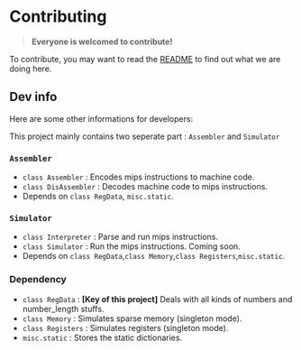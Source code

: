 # Contributing

> **Everyone is welcomed to contribute!**

To contribute, you may want to read the [README](./README.md) to find out what we are doing here.

## Dev info
Here are some other informations for developers:

This project mainly contains two seperate part : `Assembler` and `Simulator`

### `Assembler`
 - `class Assembler` : Encodes mips instructions to machine code.
 - `class DisAssembler` : Decodes machine code to mips instructions.
 - Depends on `class RegData`, `misc.static`.

### `Simulator`
 - `class Interpreter` : Parse and run mips instructions.
 - `class Simulator` : Run the mips instructions. Coming soon.
 - Depends on `class RegData`,`class Memory`,`class Registers`,`misc.static`.
 
### Dependency
 - `class RegData` : **[Key of this project]** Deals with all kinds of numbers and number_length stuffs.
 - `class Memory` : Simulates sparse memory (singleton mode).
 - `class Registers` : Simulates registers (singleton mode).
 - `misc.static` : Stores the static dictionaries.
